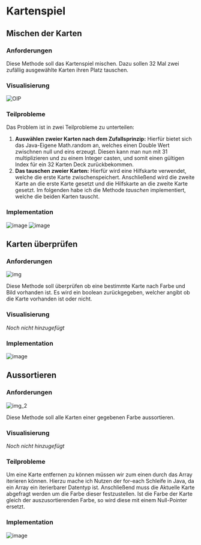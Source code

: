 # Kartenspiel

## Mischen der Karten

### Anforderungen
Diese Methode soll das Kartenspiel mischen. Dazu sollen 32 Mal zwei zufällig ausgewählte Karten ihren Platz tauschen.

### Visualisierung
![OIP](https://user-images.githubusercontent.com/110174069/233306776-e2e8705f-c38a-49d5-9b18-487609015900.jpg)

### Teilprobleme
Das Problem ist in zwei Teilprobleme zu unterteilen:
<ol>
<li>
<b>Auswählen zweier Karten nach dem Zufallsprinzip:</b>
Hierfür bietet sich das Java-Eigene Math.random an, welches einen Double Wert zwischnen null und eins erzeugt. Diesen kann man nun mit 31 multiplizieren und zu einem Integer casten, und somit einen gültigen Index für ein 32 Karten Deck zurückbekommen.
</li>
<li>
<b>Das tauschen zweier Karten:</b>
Hierfür wird eine Hilfskarte verwendet, welche die erste Karte zwischenspeichert. Anschließend wird die zweite Karte an die erste Karte gesetzt und die Hilfskarte an die zweite Karte gesetzt. Im folgenden habe ich die Methode <i>tauschen</i> implementiert, welche die beiden Karten tauscht.
</li>
</ol>

### Implementation
![image](https://user-images.githubusercontent.com/110174069/233684294-7e02b0c4-8c05-4572-80e1-480d015b7dd2.png)
![image](https://user-images.githubusercontent.com/110174069/233684403-98424466-7785-4910-9022-1ded8ddc6ede.png)



## Karten überprüfen

### Anforderungen
![img](https://user-images.githubusercontent.com/110174069/233300418-01f5e091-7299-4dc1-9dbe-8ef1f401f800.png)

Diese Methode soll überprüfen ob eine bestimmte Karte nach Farbe und Bild vorhanden ist. Es wird ein boolean zurückgegeben, welcher angibt ob die Karte vorhanden ist oder nicht.

### Visualisierung
<i>Noch nicht hinzugefügt</i>

### Implementation
![image](https://user-images.githubusercontent.com/110174069/233684651-1130d562-ff45-474b-969e-ecb6792a90bb.png)


## Aussortieren

### Anforderungen
![img_2](https://user-images.githubusercontent.com/110174069/233300509-fd32bbc7-ee2f-4aba-b7ec-7de2ba5866b2.png)

Diese Methode soll alle Karten einer gegebenen Farbe aussortieren.

### Visualisierung
<i>Noch nicht hinzugefügt</i>

### Teilprobleme
Um eine Karte entfernen zu können müssen wir zum einen durch das Array iterieren können. Hierzu mache ich Nutzen der for-each Schleife in Java, da ein Array ein iterierbarer Datentyp ist.
Anschließend muss die Aktuelle Karte abgefragt werden um die Farbe dieser festzustellen.
Ist die Farbe der Karte gleich der auszusortierenden Farbe, so wird diese mit einem Null-Pointer ersetzt.

### Implementation
![image](https://user-images.githubusercontent.com/110174069/233684589-cf2cf7a0-a74a-42e6-b5d7-1f4dd364e52d.png)
